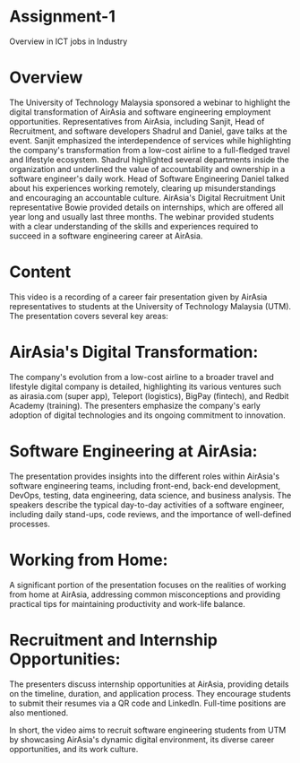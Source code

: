 # Assignment-1
Overview in ICT jobs in Industry 

# Overview
The University of Technology Malaysia sponsored a webinar to highlight the digital transformation of AirAsia and software engineering employment opportunities. Representatives from AirAsia, including Sanjit, Head of Recruitment, and software developers Shadrul and Daniel, gave talks at the event. Sanjit emphasized the interdependence of services while highlighting the company's transformation from a low-cost airline to a full-fledged travel and lifestyle ecosystem. Shadrul highlighted several departments inside the organization and underlined the value of accountability and ownership in a software engineer's daily work. Head of Software Engineering Daniel talked about his experiences working remotely, clearing up misunderstandings and encouraging an accountable culture. AirAsia's Digital Recruitment Unit representative Bowie provided details on internships, which are offered all year long and usually last three months. The webinar provided students with a clear understanding of the skills and experiences required to succeed in a software engineering career at AirAsia.


# Content
This video is a recording of a career fair presentation given by AirAsia representatives to students at the University of Technology Malaysia (UTM).  The presentation covers several key areas:

# AirAsia's Digital Transformation:
The company's evolution from a low-cost airline to a broader travel and lifestyle digital company is detailed, highlighting its various ventures such as airasia.com (super app), Teleport (logistics), BigPay (fintech), and Redbit Academy (training).  The presenters emphasize the company's early adoption of digital technologies and its ongoing commitment to innovation.

# Software Engineering at AirAsia:
The presentation provides insights into the different roles within AirAsia's software engineering teams, including front-end, back-end development, DevOps, testing, data engineering, data science, and business analysis.  The speakers describe the typical day-to-day activities of a software engineer, including daily stand-ups, code reviews, and the importance of well-defined processes.

# Working from Home:
A significant portion of the presentation focuses on the realities of working from home at AirAsia, addressing common misconceptions and providing practical tips for maintaining productivity and work-life balance.

# Recruitment and Internship Opportunities:
The presenters discuss internship opportunities at AirAsia, providing details on the timeline, duration, and application process. They encourage students to submit their resumes via a QR code and LinkedIn.  Full-time positions are also mentioned.

In short, the video aims to recruit software engineering students from UTM by showcasing AirAsia's dynamic digital environment, its diverse career opportunities, and its work culture.
